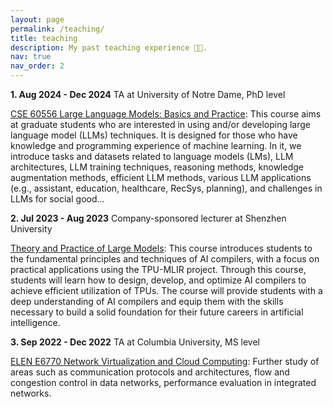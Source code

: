 ```yaml
---
layout: page
permalink: /teaching/
title: teaching
description: My past teaching experience 👩‍🏫.
nav: true
nav_order: 2
---
```


**1. Aug 2024 - Dec 2024**     TA at University of Notre Dame, PhD level
   
   [CSE 60556 Large Language Models: Basics and Practice](https://www.coursicle.com/nd/courses/CSE/60556/): This course aims at graduate students who are interested in using and/or developing large language model (LLMs) techniques. It is designed for those who have knowledge and programming experience of machine learning. In it, we introduce tasks and datasets related to language models (LMs), LLM architectures, LLM training techniques, reasoning methods, knowledge augmentation methods, efficient LLM methods, various LLM applications (e.g., assistant, education, healthcare, RecSys, planning), and challenges in LLMs for social good...


**2. Jul 2023 - Aug 2023**  Company-sponsored lecturer at Shenzhen University

 <ins>Theory and Practice of Large Models</ins>: This course introduces students to the fundamental principles and techniques of AI compilers, with a focus on practical applications using the TPU-MLIR project. Through this course, students will learn how to design, develop, and optimize AI compilers to achieve efficient utilization of TPUs. The course will provide students with a deep understanding of AI compilers and equip them with the skills necessary to build a solid foundation for their future careers in artificial intelligence.

 **3. Sep 2022 - Dec 2022**  TA at Columbia University, MS level

[ELEN E6770 Network Virtualization and Cloud Computing](https://www.ee.columbia.edu/content/topics-networking-0): Further study of areas such as communication protocols and architectures, flow and congestion control in data networks, performance evaluation in integrated networks.
